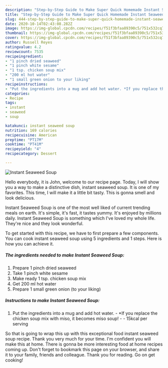 ```yaml
---
description: "Step-by-Step Guide to Make Super Quick Homemade Instant Seaweed Soup"
title: "Step-by-Step Guide to Make Super Quick Homemade Instant Seaweed Soup"
slug: 444-step-by-step-guide-to-make-super-quick-homemade-instant-seaweed-soup
date: 2020-10-14T02:43:08.282Z
image: https://img-global.cpcdn.com/recipes/f51f3bfaa89390c5/751x532cq70/instant-seaweed-soup-recipe-main-photo.jpg
thumbnail: https://img-global.cpcdn.com/recipes/f51f3bfaa89390c5/751x532cq70/instant-seaweed-soup-recipe-main-photo.jpg
cover: https://img-global.cpcdn.com/recipes/f51f3bfaa89390c5/751x532cq70/instant-seaweed-soup-recipe-main-photo.jpg
author: Russell Reyes
ratingvalue: 4.2
reviewcount: 7535
recipeingredient:
- "1 pinch dried seaweed"
- "1 pinch white sesame"
- "1 tsp. chicken soup mix"
- "200 ml hot water"
- "1 small green onion to your liking"
recipeinstructions:
- "Put the ingredients into a mug and add hot water. *If you replace the chicken soup mix with miso, it becomes miso soup!     15kcal per serving"
categories:
- Recipe
tags:
- instant
- seaweed
- soup

katakunci: instant seaweed soup 
nutrition: 169 calories
recipecuisine: American
preptime: "PT17M"
cooktime: "PT41M"
recipeyield: "4"
recipecategory: Dessert

---
```



![Instant Seaweed Soup](https://img-global.cpcdn.com/recipes/f51f3bfaa89390c5/751x532cq70/instant-seaweed-soup-recipe-main-photo.jpg)

Hello everybody, it is John, welcome to our recipe page. Today, I will show you a way to make a distinctive dish, instant seaweed soup. It is one of my favorites. This time, I will make it a little bit tasty. This is gonna smell and look delicious.

Instant Seaweed Soup is one of the most well liked of current trending meals on earth. It's simple, it's fast, it tastes yummy. It's enjoyed by millions daily. Instant Seaweed Soup is something which I've loved my whole life. They're nice and they look wonderful.




To get started with this recipe, we have to first prepare a few components. You can cook instant seaweed soup using 5 ingredients and 1 steps. Here is how you can achieve it.

<!--inarticleads1-->

##### The ingredients needed to make Instant Seaweed Soup:

1. Prepare 1 pinch dried seaweed
1. Take 1 pinch white sesame
1. Make ready 1 tsp. chicken soup mix
1. Get 200 ml hot water
1. Prepare 1 small green onion (to your liking)




<!--inarticleads2-->

##### Instructions to make Instant Seaweed Soup:

1. Put the ingredients into a mug and add hot water. - *If you replace the chicken soup mix with miso, it becomes miso soup!  -   -  15kcal per serving




So that is going to wrap this up with this exceptional food instant seaweed soup recipe. Thank you very much for your time. I'm confident you will make this at home. There is gonna be more interesting food at home recipes coming up. Don't forget to bookmark this page on your browser, and share it to your family, friends and colleague. Thank you for reading. Go on get cooking!
